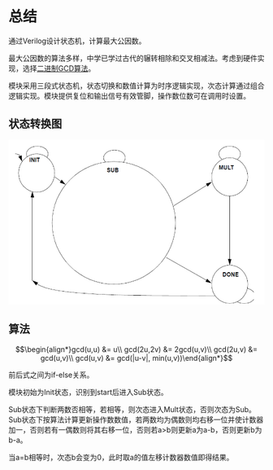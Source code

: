 # 总结

通过Verilog设计状态机，计算最大公因数。

最大公因数的算法多样，中学已学过古代的辗转相除和交叉相减法。考虑到硬件实现，选择[二进制GCD算法](https://en.wikipedia.org/wiki/Binary_GCD_algorithm)。

模块采用三段式状态机，状态切换和数值计算为时序逻辑实现，次态计算通过组合逻辑实现。模块提供复位和输出信号有效管脚，操作数位数可在调用时设置。

## 状态转换图

![states](./images/states.png)

## 算法

$$\begin{align*}gcd(u,u) &= u\\
gcd(2u,2v) &= 2gcd(u,v)\\
gcd(2u,v) &= gcd(u,v)\\
gcd(u,v) &= gcd(|u-v|, min(u,v))\end{align*}$$

前后式之间为if-else关系。

模块初始为Init状态，识别到start后进入Sub状态。

Sub状态下判断两数否相等，若相等，则次态进入Mult状态，否则次态为Sub。Sub状态下按算法计算更新操作数数值，若两数均为偶数则均右移一位并使计数器加一，否则若有一偶数则将其右移一位，否则若a>b则更新a为a-b，否则更新b为b-a。

当a=b相等时，次态b会变为0，此时取a的值左移计数器数值即得结果。
